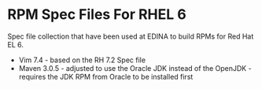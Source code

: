 RPM Spec Files For RHEL 6
=========================

Spec file collection that have been used at EDINA to build RPMs for Red Hat EL 6.

* Vim 7.4 - based on the RH 7.2 Spec file
* Maven 3.0.5 - adjusted to use the Oracle JDK instead of the OpenJDK - requires the JDK RPM from Oracle to be installed first
